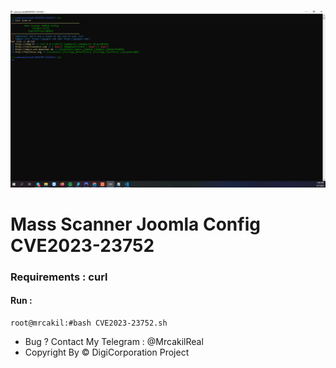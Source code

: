 ![alt text](https://raw.githubusercontent.com/HaxorSec1945/CVE2023-23752/main/screenshot.jpg)
# Mass Scanner Joomla Config CVE2023-23752
### Requirements : curl
#### Run : 
```
root@mrcakil:#bash CVE2023-23752.sh

```

* Bug ? Contact My Telegram : @MrcakilReal
* Copyright By &copy; DigiCorporation Project 
